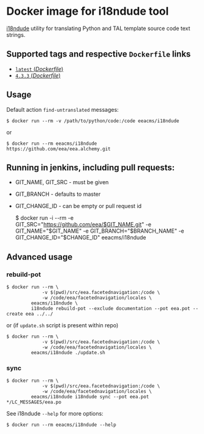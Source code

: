 # Docker image for i18ndude tool

[i18ndude](https://pypi.python.org/pypi/i18ndude) utility for translating Python and TAL template source code text strings.


## Supported tags and respective `Dockerfile` links

- [`latest` (*Dockerfile*)](https://github.com/eea/eea.docker.i18ndude/blob/master/Dockerfile)
- [`4.3.3` (*Dockerfile*)](https://github.com/eea/eea.docker.i18ndude/blob/4.3.3/Dockerfile)

## Usage

Default action `find-untranslated` messages:

    $ docker run --rm -v /path/to/python/code:/code eeacms/i18ndude

or

    $ docker run --rm eeacms/i18ndude https://github.com/eea/eea.alchemy.git

## Running in jenkins, including pull requests:

* GIT_NAME, GIT_SRC  - must be given
* GIT_BRANCH - defaults to master
* GIT_CHANGE_ID - can be empty or pull request id

    $ docker run -i --rm -e GIT_SRC="https://github.com/eea/$GIT_NAME.git" -e GIT_NAME="$GIT_NAME" -e GIT_BRANCH="$BRANCH_NAME" -e GIT_CHANGE_ID="$CHANGE_ID" eeacms/i18ndude


## Advanced usage

### rebuild-pot


    $ docker run --rm \
                 -v $(pwd)/src/eea.facetednavigation:/code \
                 -w /code/eea/facetednavigation/locales \
             eeacms/i18ndude \
             i18ndude rebuild-pot --exclude documentation --pot eea.pot --create eea ../../

or (if `update.sh` script is present within repo)


    $ docker run --rm \
                 -v $(pwd)/src/eea.facetednavigation:/code \
                 -w /code/eea/facetednavigation/locales \
             eeacms/i18ndude ./update.sh

### sync


    $ docker run --rm \
                 -v $(pwd)/src/eea.facetednavigation:/code \
                 -w /code/eea/facetednavigation/locales \
             eeacms/i18ndude i18ndude sync --pot eea.pot */LC_MESSAGES/eea.po


See i18ndude `--help` for more options:


    $ docker run --rm eeacms/i18ndude --help
